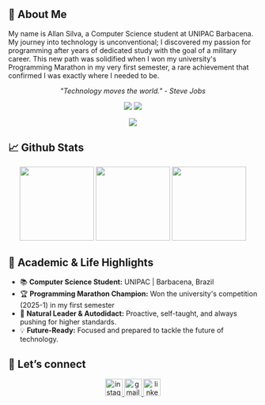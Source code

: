 ## 🦾  About Me

My name is Allan Silva, a Computer Science student at UNIPAC Barbacena. My journey into technology is unconventional; I discovered my passion for programming after years of dedicated study with the goal of a military career. This new path was solidified when I won my university's Programming Marathon in my very first semester, a rare achievement that confirmed I was exactly where I needed to be.
<p align="center"><i>"Technology moves the world." - Steve Jobs</i></p>

<p align="center">
  <img src="https://img.shields.io/badge/%F0%9F%8C%8D%20%20Barbacena%2C%20Brazil-222831?style=for-the-badge&logo=homeassistant&logoColor=white" />
  <img src="https://komarev.com/ghpvc/?username=hrsallan&style=for-the-badge&color=222831" />
</p>

<div align="center">
  <img src="https://skillicons.dev/icons?i=python,c,cpp,html,css,git" />
  
</div>

## 📈 Github Stats

<p align="center">
  <img src="https://github-readme-stats.vercel.app/api/top-langs?username=hrsallan&layout=compact&card_width=320&langs_count=7&theme=dracula&hide_border=false" height="150" />
  <img src="https://streak-stats.demolab.com?user=hrsallan&mode=daily&theme=dracula&hide_border=false&border_radius=5" height="150" />
  <img src="https://github-readme-stats.vercel.app/api?username=hrsallan&show_icons=true&include_all_commits=true&count_private=true&theme=dracula&hide_border=false" height="150" />
</p>


## 🥇 Academic & Life Highlights

- 📚  **Computer Science Student:** UNIPAC | Barbacena, Brazil      
- 🏆  **Programming Marathon Champion:** Won the university's competition (2025-1) in my first semester                                 
-  🧠 **Natural Leader & Autodidact:** Proactive, self-taught, and always pushing for higher standards.
- 💡 **Future-Ready:** Focused and prepared to tackle the future of technology.


## 📲 Let’s connect

<div align="center">
  <a href="https://instagram.com/hrs.allan" target="_blank">
    <img src="https://img.shields.io/static/v1?message=Instagram&logo=instagram&label=&color=E4405F&logoColor=white&labelColor=&style=for-the-badge" height="35" alt="instagram logo"/>
  </a>
  <a href="mailto:hrsallanprogramador@gmail.com">
    <img src="https://img.shields.io/static/v1?message=Gmail&logo=gmail&label=&color=D14836&logoColor=white&labelColor=&style=for-the-badge" height="35" alt="gmail logo"/>
  </a>
  <a href="https://br.linkedin.com/in/allan-silva-a264b134b/" target="_blank">
    <img src="https://img.shields.io/static/v1?message=LinkedIn&logo=linkedin&label=&color=0077B5&logoColor=white&labelColor=&style=for-the-badge" height="35" alt="linkedin logo"/>
  </a>
</div>
